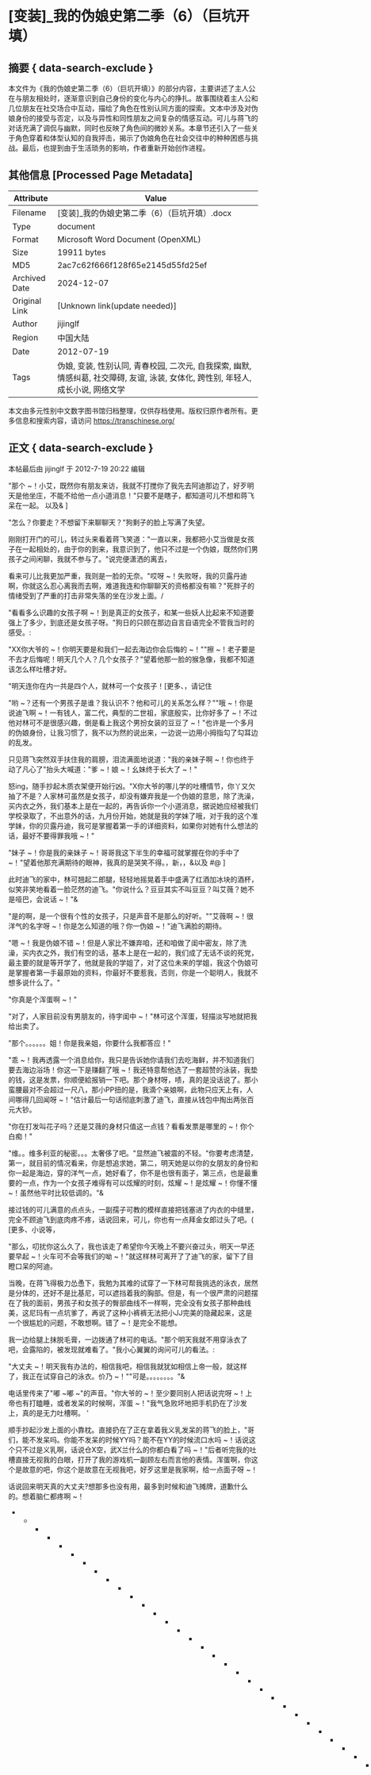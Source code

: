 # [变装]_我的伪娘史第二季（6）（巨坑开填）



## 摘要  { data-search-exclude }

<!-- tcd_abstract -->
本文件为《我的伪娘史第二季（6）（巨坑开填）》的部分内容，主要讲述了主人公在与朋友相处时，逐渐意识到自己身份的变化与内心的挣扎。故事围绕着主人公和几位朋友在社交场合中互动，描绘了角色在性别认同方面的探索。文本中涉及对伪娘身份的接受与否定，以及与异性和同性朋友之间复杂的情感互动。可儿与蒋飞的对话充满了调侃与幽默，同时也反映了角色间的微妙关系。本章节还引入了一些关于角色穿着和体型认知的自我抨击，揭示了伪娘角色在社会交往中的种种困惑与挑战。最后，也提到由于生活琐务的影响，作者重新开始创作进程。

<!-- tcd_abstract_end -->

## 其他信息 [Processed Page Metadata]

| Attribute       | Value                                  |
|-----------------|----------------------------------------|
| Filename        | [变装]_我的伪娘史第二季（6）（巨坑开填）.docx                             |
| Type            | document                                 |
| Format          | Microsoft Word Document (OpenXML)                               |
| Size            | 19911 bytes                           |
| MD5             | 2ac7c62f666f128f65e2145d55fd25ef                                  |
| Archived Date   | 2024-12-07                             |
| Original Link   | [Unknown link(update needed)]                         |
| Author          | jijinglf                               |
| Region          | 中国大陆                               |
| Date            | 2012-07-19                                 |
| Tags            | 伪娘, 变装, 性别认同, 青春校园, 二次元, 自我探索, 幽默, 情感纠葛, 社交障碍, 友谊, 泳装, 女体化, 跨性别, 年轻人, 成长小说, 网络文学                                 |

本文由多元性别中文数字图书馆归档整理，仅供存档使用。版权归原作者所有。更多信息和搜索内容，请访问 <https://transchinese.org/>


## 正文 { data-search-exclude }

<!-- tcd_main_text -->
本帖最后由 jijinglf 于 2012-7-19 20:22 编辑

"那个 ~！小艾，既然你有朋友来访，我就不打搅你了我先去阿迪那边了，好歹明天是他坐庄，不能不给他一点小道消息！"只要不是瞎子，都知道可儿不想和蒋飞呆在一起。 以及& ]

"怎么？你要走？不想留下来聊聊天？"狗剩子的脸上写满了失望。

刚刚打开门的可儿，转过头来看着蒋飞笑道："一直以来，我都把小艾当做是女孩子在一起相处的，由于你的到来，我意识到了，他只不过是一个伪娘，既然你们男孩子之间闲聊，我就不参与了。"说完便潇洒的离去，

看来可儿比我更加严重，我则是一脸的无奈。"哎呀 ~！失败呀，我的贝露丹迪啊，你就这么忍心离我而去啊，难道我连和你聊聊天的资格都没有嘛？"死胖子的情绪受到了严重的打击非常失落的坐在沙发上面。/

"看看多么识趣的女孩子啊 ~！到是真正的女孩子，和某一些妖人比起来不知道要强上了多少，到底还是女孩子呀。"狗日的只顾在那边自言自语完全不管我当时的感受。:

"XX你大爷的 ~！你明天要是和我们一起去海边你会后悔的 ~！""擦 ~！老子要是不去才后悔呢！明天几个人？几个女孩子？"望着他那一脸的猴急像，我都不知道该怎么样吐槽才好。

"明天连你在内一共是四个人，就林可一个女孩子！[更多、，请记住

"哟 ~？还有一个男孩子是谁？我认识不？他和可儿的关系怎么样？""哦 ~！你是说迪飞啊 ~！一有钱人，富二代，典型的二世祖，家底殷实，比你好多了 ~！不过他对林可不是很感兴趣，倒是看上我这个男扮女装的豆豆了 ~！"也许是一个多月的伪娘身份，让我习惯了，我不以为然的说出来，一边说一边用小拇指勾了勾耳边的乱发。

只见蒋飞突然双手扶住我的肩膀，泪流满面地说道："我的亲妹子啊 ~！你也终于动了凡心了"抬头大喊道："爹 ~！娘 ~！幺妹终于长大了 ~！"

怒ing，随手抄起木质衣架便开始行凶。"X你大爷的哪儿学的吐槽情节，你丫又欠抽了不是？人家林可虽然是女孩子，却没有嫌弃我是一个伪娘的意思，除了洗澡，买内衣之外，我们基本上是在一起的，再告诉你一个小道消息，据说她应经被我们学校录取了，不出意外的话，九月份开始，她就是我的学妹了哦，对于我的这个准学妹，你的贝露丹迪，我可是掌握着第一手的详细资料，如果你对她有什么想法的话，最好不要得罪我哦 ~！"

"妹子 ~！你是我的亲妹子 ~！哥哥我这下半生的幸福可就掌握在你的手中了 ~！"望着他那充满期待的眼神，我真的是哭笑不得。，新，，&以及 #@ ]

此时迪飞的家中，林可翘起二郎腿，轻轻地摇晃着手中盛满了红酒加冰块的酒杯，似笑非笑地看着一脸茫然的迪飞。"你说什么？豆豆其实不叫豆豆？叫艾薇？她不是哑巴，会说话 ~！"&

"是的啊，是一个很有个性的女孩子，只是声音不是那么的好听。""艾薇啊 ~！很洋气的名字呀 ~！你是怎么知道的哦？你一伪娘 ~！"迪飞满脸的期待。

"嗯 ~！我是伪娘不错 ~！但是人家比不嫌弃咱，还和咱做了闺中密友，除了洗澡，买内衣之外，我们有空的话，基本上是在一起的，我们成了无话不谈的死党，最主要的就是等开学了，他就是我的学姐了，对了这位未来的学姐，我这个伪娘可是掌握者第一手最原始的资料，你最好不要惹我，否则，你是一个聪明人，我就不想多说什么了。"

"你真是个浑蛋啊 ~！"

"对了，人家目前没有男朋友的，待字闺中 ~！"林可这个浑蛋，轻描淡写地就把我给出卖了。

"那个。。。。。。姐！你是我亲姐，你要什么我都答应！"

"乖 ~！我再透露一个消息给你，我只是告诉她你请我们去吃海鲜，并不知道我们要去海边浴场！你这一下是赚翻了哦 ~！我还特意帮他选了一套超赞的泳装，我垫的钱，这是发票，你顺便給报销一下吧。那个身材呀，啧，真的是没话说了。那小蛮腰最对不会超过一尺八，那小PP扭的是，我滴个亲娘啊，此物只应天上有，人间哪得几回闻呀 ~！"估计最后一句话彻底刺激了迪飞，直接从钱包中掏出两张百元大钞。

"你在打发叫花子吗？还是艾薇的身材只值这一点钱？看看发票是哪里的 ~！你个白痴！"

"维。。维多利亚的秘密。。。太奢侈了吧。"显然迪飞被震的不轻。"你要考虑清楚，第一，就目前的情况看来，你是想追求她，第二，明天她是以你的女朋友的身份和你一起是海边，穿的洋气一点，她好看了，你不是也很有面子，第三点，也是最重要的一点，作为一个女孩子难得有可以炫耀的时刻，炫耀 ~！是炫耀 ~！你懂不懂 ~！虽然他平时比较低调的。"&

接过钱的可儿满意的点点头，一副孺子可教的模样直接把钱塞进了内衣的中缝里，完全不顾迪飞到底肉疼不疼，话说回来，可儿，你也有一点拜金女郎过头了吧。(
[更多、小说等，

"那么，叨扰你这么久了，我也该走了希望你今天晚上不要兴奋过头，明天一早还要早起 ~！火车可不会等我们的呦 ~！"就这样林可离开了了迪飞的家，留下了目瞪口呆的阿迪。

当晚，在蒋飞得极力怂恿下，我勉为其难的试穿了一下林可帮我挑选的泳衣，居然是分体的，还好不是比基尼，可以遮挡着我的胸部。但是，有一个很严肃的问题摆在了我的面前，男孩子和女孩子的臀部曲线不一样啊，完全没有女孩子那种曲线美，这尼玛有一点坑爹了，再说了这种小裤裤无法把小JJ完美的隐藏起来，这是一个很尴尬的问题，不敢想啊。错了 ~！是完全不能想。

我一边给腿上抹脱毛膏，一边拨通了林可的电话。"那个明天我就不用穿泳衣了吧，会露陷的，被发现就难看了。"我小心翼翼的询问可儿的看法。:

"大丈夫 ~！明天我有办法的，相信我吧，相信我就犹如相信上帝一般，就这样了，我正在试穿自己的泳衣。价乃 ~！""可是。。。。。。。。"&

电话里传来了"嘟 ~嘟 ~"的声音。"你大爷的 ~！至少要同别人把话说完呀 ~！上帝也有打瞌睡，或者发呆的时候啊，浑蛋 ~！"我气急败坏地把手机扔在了沙发上，真的是无力吐槽啊。 '

顺手抄起沙发上面的小靠枕。直接扔在了正在拿着我义乳发呆的蒋飞的脸上，"哥们，能不发呆吗。你能不发呆的时候YY吗？能不在YY的时候流口水吗 ~！话说这个只不过是义乳啊，话说仓X空，武X兰什么的你都白看了吗 ~！"后者听完我的吐槽直接无视我的白眼，打开了我的游戏机一副顾左右而言他的表情。浑蛋啊，你这个是故意的吧，你这个是故意在无视我吧，好歹这里是我家啊，给一点面子呀 ~！

话说回来明天真的大丈夫?想那多也没有用，最多到时候和迪飞摊牌，道歉什么的。想着脑仁都疼啊 ~！

 - - - - - - - - - - - - - - - - - - - - - - - - - - - - - - - - - - - - - - - - - - - - - - - - - - - - --华丽而又虚幻的分割线

沉寂了3年之久的大坑现在开始逐步填，主要是应为家里面的宝宝问题，上一次写的手稿，被太太当做垃圾处理了，以至于第五章完全找不到了，本来第五章写的也不是很好，现在推到从新构思第五章，对于这个挖了三年的大坑，我只能说抱歉了，我只能更加努力的赎罪，希望大家能够像以前那样一如既往的支持我，你们的支持，就是我能够创作下去的原动力 ~！鞠躬 ~！感谢大家对我的不离不弃 ~！
<!-- tcd_main_text_end -->

